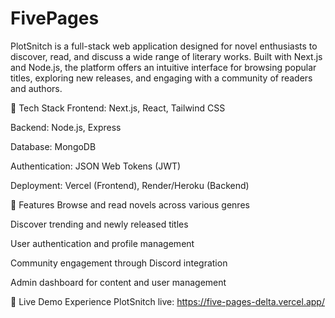 # FivePages

PlotSnitch is a full-stack web application designed for novel enthusiasts to discover, read, and discuss a wide range of literary works. Built with Next.js and Node.js, the platform offers an intuitive interface for browsing popular titles, exploring new releases, and engaging with a community of readers and authors.

🔧 Tech Stack
Frontend: Next.js, React, Tailwind CSS

Backend: Node.js, Express

Database: MongoDB

Authentication: JSON Web Tokens (JWT)

Deployment: Vercel (Frontend), Render/Heroku (Backend)

🌟 Features
Browse and read novels across various genres

Discover trending and newly released titles

User authentication and profile management

Community engagement through Discord integration

Admin dashboard for content and user management

🚀 Live Demo
Experience PlotSnitch live: https://five-pages-delta.vercel.app/
